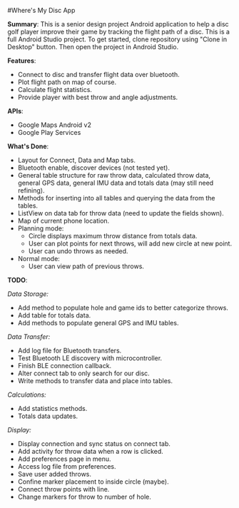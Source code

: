 #Where's My Disc App

**Summary**: This is a senior design project Android application to help a disc golf player improve their game by tracking the flight path of a disc. This is a full Android Studio project. To get started, clone repository using "Clone in Desktop" button. Then open the project in Android Studio.

**Features**: 
- Connect to disc and transfer flight data over bluetooth. 
- Plot flight path on map of course. 
- Calculate flight statistics. 
- Provide player with best throw and angle adjustments.

**APIs**: 
- Google Maps Android v2
- Google Play Services

**What's Done**:
- Layout for Connect, Data and Map tabs.
- Bluetooth enable, discover devices (not tested yet).
- General table structure for raw throw data, calculated throw data, general GPS data, general IMU data and totals data (may still need refining).
- Methods for inserting into all tables and querying the data from the tables.
- ListView on data tab for throw data (need to update the fields shown).
- Map of current phone location.
- Planning mode:
  - Circle displays maximum throw distance from totals data.
  - User can plot points for next throws, will add new circle at new point.
  - User can undo throws as needed.
- Normal mode:
  - User can view path of previous throws.

**TODO**: 

*Data Storage:*
- Add method to populate hole and game ids to better categorize throws.
- Add table for totals data.
- Add methods to populate general GPS and IMU tables.

*Data Transfer:*
- Add log file for Bluetooth transfers.
- Test Bluetooth LE discovery with microcontroller.
- Finish BLE connection callback.
- Alter connect tab to only search for our disc.
- Write methods to transfer data and place into tables.

*Calculations:*
- Add statistics methods.
- Totals data updates.

*Display:*
- Display connection and sync status on connect tab.
- Add activity for throw data when a row is clicked.
- Add preferences page in menu.
- Access log file from preferences.
- Save user added throws.
- Confine marker placement to inside circle (maybe).
- Connect throw points with line. 
- Change markers for throw to number of hole.



